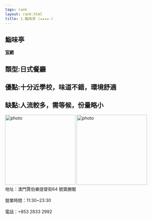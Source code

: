 ```yaml
---
tags: rank
layout: rank.html
title: 1.鮨味亭 (★★★★☆)
---
```



<h2>鮨味亭</h2>
<a href='https://www.sushimitei.com/contact.html'><b>官網</b></a>
<h2>類型:日式餐廳</h2>
<h2>優點:十分近學校，味道不錯，環境舒適</h2>
<h2>缺點:人流較多，需等候，份量略小</h2>

<img src="https://guangdong-group.com/wp-content/uploads/2019/11/%E9%AE%A8%E5%91%B3%E4%BA%AD.jpg" alt="photo" width="230" height="230">
<img src="https://static8.orstatic.com/userphoto/doorphoto/B/8XC/01RH2J9261FB4D89D97426px.jpg" alt="photo" width="230" height="230">
<br>地址：澳門賈伯樂提督街64 號寶勝閣</br>
<br>營業時間：11:30~23:30 </br>
<br>電話：+853 2833 2992</br>
